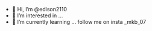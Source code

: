 - 👋 Hi, I’m @edison2110
- 👀 I’m interested in ...
- 🌱 I’m currently learning ...
 follow me on insta _mkb_07
